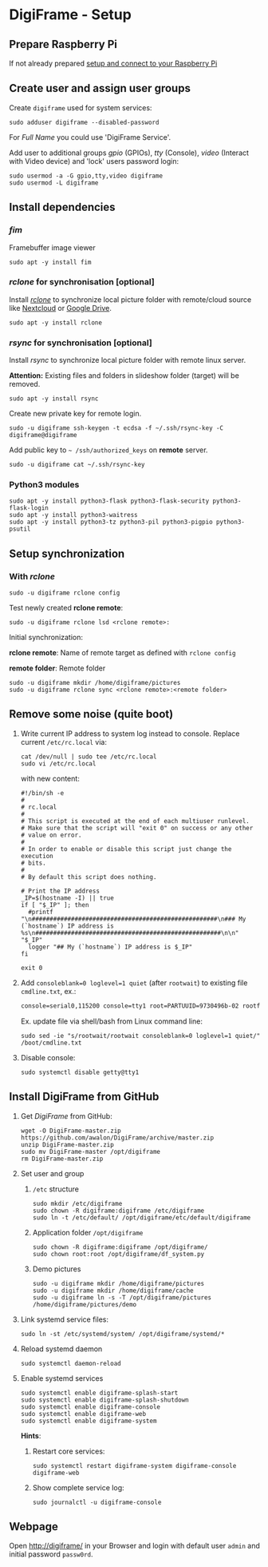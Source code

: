 # DigiFrame - Setup

## Prepare Raspberry Pi
If not already prepared [setup and connect to your Raspberry Pi](README-RPI.MD)

## Create user and assign user groups
Create `digiframe` used for system services:
```shell
sudo adduser digiframe --disabled-password
```
For *Full Name* you could use 'DigiFrame Service'. 

Add user to additional groups *gpio* (GPIOs), *tty* (Console), *video* (Interact with Video device) and 
'lock' users password login:

```shell
sudo usermod -a -G gpio,tty,video digiframe
sudo usermod -L digiframe
```

## Install dependencies

### *fim*

Framebuffer image viewer

```shell
sudo apt -y install fim
``` 

### *rclone* for synchronisation [optional]

Install [*rclone*](https://rclone.org/) to synchronize local picture folder with remote/cloud source 
like [Nextcloud](https://nextcloud.com/) or [Google Drive](https://drive.google.com/). 

```shell
sudo apt -y install rclone
```

### *rsync* for synchronisation [optional]

Install *rsync* to synchronize local picture folder with remote linux server. 

**Attention:** Existing files and folders in slideshow folder (target) will be removed.

```shell
sudo apt -y install rsync
```

Create new private key for remote login.

```shell
sudo -u digiframe ssh-keygen -t ecdsa -f ~/.ssh/rsync-key -C digiframe@digiframe
```

Add public key to `~ /ssh/authorized_keys` on **remote** server.
```shell
sudo -u digiframe cat ~/.ssh/rsync-key
```


### Python3 modules

```shell
sudo apt -y install python3-flask python3-flask-security python3-flask-login
sudo apt -y install python3-waitress
sudo apt -y install python3-tz python3-pil python3-pigpio python3-psutil
```

## Setup synchronization

### With *rclone*

```shell
sudo -u digiframe rclone config
```

Test newly created **rclone remote**:

```shell
sudo -u digiframe rclone lsd <rclone remote>:
```

Initial synchronization:

**rclone remote**: Name of remote target as defined with `rclone config`

**remote folder**: Remote folder  

```shell
sudo -u digiframe mkdir /home/digiframe/pictures
sudo -u digiframe rclone sync <rclone remote>:<remote folder>
```

## Remove some noise (quite boot)

1. Write current IP address to system log instead to console. Replace current `/etc/rc.local` via:
    ```shell
    cat /dev/null | sudo tee /etc/rc.local
    sudo vi /etc/rc.local
    ```
    
    with new content:
    
    ```shell
    #!/bin/sh -e
    #
    # rc.local
    #
    # This script is executed at the end of each multiuser runlevel.
    # Make sure that the script will "exit 0" on success or any other
    # value on error.
    #
    # In order to enable or disable this script just change the execution
    # bits.
    #
    # By default this script does nothing.
    
    # Print the IP address
    _IP=$(hostname -I) || true
    if [ "$_IP" ]; then
      #printf "\n####################################################\n### My (`hostname`) IP address is %s\n####################################################\n\n"  "$_IP"
      logger "## My (`hostname`) IP address is $_IP"
    fi
    
    exit 0
    ```

2. Add `consoleblank=0 loglevel=1 quiet` (after `rootwait`) to existing file `cmdline.txt`, ex.:
   
   ```txt
   console=serial0,115200 console=tty1 root=PARTUUID=9730496b-02 rootfstype=ext4 elevator=deadline fsck.repair=yes rootwait consoleblank=0 loglevel=1 quiet
   ```

   Ex. update file via shell/bash from Linux command line:

   ```shell
   sudo sed -ie "s/rootwait/rootwait consoleblank=0 loglevel=1 quiet/" /boot/cmdline.txt
   ```
   
3. Disable console:
   
    ```shell
    sudo systemctl disable getty@tty1
    ```
   
## Install DigiFrame from GitHub

1. Get *DigiFrame* from GitHub:
    ```shell
    wget -O DigiFrame-master.zip https://github.com/awalon/DigiFrame/archive/master.zip
    unzip DigiFrame-master.zip
    sudo mv DigiFrame-master /opt/digiframe
    rm DigiFrame-master.zip
    ```

2. Set user and group
   1. `/etc` structure
      ```shell
      sudo mkdir /etc/digiframe
      sudo chown -R digiframe:digiframe /etc/digiframe
      sudo ln -t /etc/default/ /opt/digiframe/etc/default/digiframe
      ```
      
   2. Application folder `/opt/digiframe`
       ```shell
       sudo chown -R digiframe:digiframe /opt/digiframe/
       sudo chown root:root /opt/digiframe/df_system.py
       ```
   
   3. Demo pictures 
      ```shell
      sudo -u digiframe mkdir /home/digiframe/pictures
      sudo -u digiframe mkdir /home/digiframe/cache
      sudo -u digiframe ln -s -T /opt/digiframe/pictures /home/digiframe/pictures/demo
      ```
   
3. Link systemd service files:

    ```shell
    sudo ln -st /etc/systemd/system/ /opt/digiframe/systemd/*
    ```
   
4. Reload systemd daemon

    ```shell
    sudo systemctl daemon-reload
    ```
5. Enable systemd services

   ```shell
   sudo systemctl enable digiframe-splash-start
   sudo systemctl enable digiframe-splash-shutdown
   sudo systemctl enable digiframe-console
   sudo systemctl enable digiframe-web
   sudo systemctl enable digiframe-system
   ```
   
   **Hints**:
   
   1. Restart core services:
      
      ```shell
      sudo systemctl restart digiframe-system digiframe-console digiframe-web
      ```
      
   2. Show complete service log:
      
      ```shell
      sudo journalctl -u digiframe-console
      ```
      
## Webpage

Open [http://digiframe/](http://digiframe/) in your Browser and login with default user `admin` and initial password `passw0rd`.
